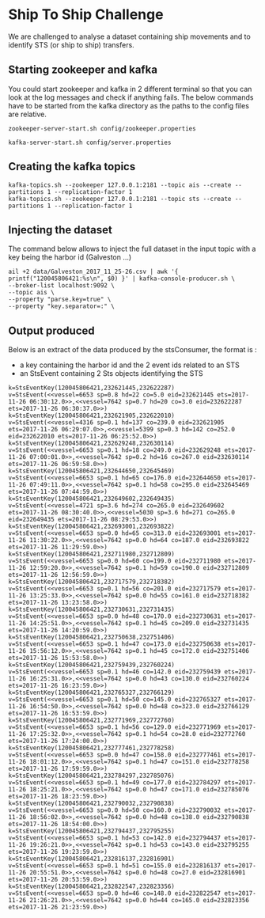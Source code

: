 # Ship To Ship Challenge

We are challenged to analyse a dataset containing ship movements and to identify STS (or ship to ship) transfers.

## Starting zookeeper and kafka

You could start zookeeper and kafka in 2 different terminal so that you can look at the log messages and check if anything fails.
The below commands have to be started from the kafka directory as the paths to the config files are relative.

```
zookeeper-server-start.sh config/zookeeper.properties

kafka-server-start.sh config/server.properties
```

## Creating the kafka topics

```
kafka-topics.sh --zookeeper 127.0.0.1:2181 --topic ais --create --partitions 1 --replication-factor 1
kafka-topics.sh --zookeeper 127.0.0.1:2181 --topic sts --create --partitions 1 --replication-factor 1
```

## Injecting the dataset

The command below allows to inject the full dataset in the input topic with a key being the harbor id (Galveston ...)

```
ail +2 data/Galveston_2017_11_25-26.csv | awk '{ printf("120045806421:%s\n", $0) }' | kafka-console-producer.sh \
--broker-list localhost:9092 \
--topic ais \
--property "parse.key=true" \
--property "key.separator=:" \
```

## Output produced

Below is an extract of the data produced by the stsConsumer, the format is :

* a key containing the harbor id and the 2 event ids related to an STS
* an StsEvent containing 2 Sts objects identifying the STS

```
k=StsEventKey(120045806421,232621445,232622287) v=StsEvent(<<vessel=6653 sp=0.8 hd=22 co=5.0 eid=232621445 ets=2017-11-26 06:30:12.0>>,<<vessel=7642 sp=0.7 hd=20 co=3.0 eid=232622287 ets=2017-11-26 06:30:37.0>>)
k=StsEventKey(120045806421,232621905,232622010) v=StsEvent(<<vessel=4316 sp=0.1 hd=137 co=239.0 eid=232621905 ets=2017-11-26 06:29:07.0>>,<<vessel=5399 sp=0.3 hd=142 co=252.0 eid=232622010 ets=2017-11-26 06:25:52.0>>)
k=StsEventKey(120045806421,232629248,232630114) v=StsEvent(<<vessel=6653 sp=0.1 hd=18 co=249.0 eid=232629248 ets=2017-11-26 07:00:01.0>>,<<vessel=7642 sp=0.2 hd=16 co=267.0 eid=232630114 ets=2017-11-26 06:59:58.0>>)
k=StsEventKey(120045806421,232644650,232645469) v=StsEvent(<<vessel=6653 sp=0.1 hd=65 co=176.0 eid=232644650 ets=2017-11-26 07:49:11.0>>,<<vessel=7642 sp=0.1 hd=58 co=295.0 eid=232645469 ets=2017-11-26 07:44:59.0>>)
k=StsEventKey(120045806421,232649602,232649435) v=StsEvent(<<vessel=4721 sp=3.6 hd=274 co=265.0 eid=232649602 ets=2017-11-26 08:30:40.0>>,<<vessel=5030 sp=3.6 hd=271 co=265.0 eid=232649435 ets=2017-11-26 08:29:53.0>>)
k=StsEventKey(120045806421,232693001,232693822) v=StsEvent(<<vessel=6653 sp=0.0 hd=65 co=313.0 eid=232693001 ets=2017-11-26 11:30:22.0>>,<<vessel=7642 sp=0.0 hd=64 co=187.0 eid=232693822 ets=2017-11-26 11:29:59.0>>)
k=StsEventKey(120045806421,232711980,232712809) v=StsEvent(<<vessel=6653 sp=0.0 hd=60 co=199.0 eid=232711980 ets=2017-11-26 12:59:20.0>>,<<vessel=7642 sp=0.1 hd=59 co=190.0 eid=232712809 ets=2017-11-26 12:56:59.0>>)
k=StsEventKey(120045806421,232717579,232718382) v=StsEvent(<<vessel=6653 sp=0.1 hd=56 co=201.0 eid=232717579 ets=2017-11-26 13:25:33.0>>,<<vessel=7642 sp=0.0 hd=55 co=161.0 eid=232718382 ets=2017-11-26 13:23:58.0>>)
k=StsEventKey(120045806421,232730631,232731435) v=StsEvent(<<vessel=6653 sp=0.0 hd=48 co=170.0 eid=232730631 ets=2017-11-26 14:25:51.0>>,<<vessel=7642 sp=0.1 hd=45 co=209.0 eid=232731435 ets=2017-11-26 14:20:59.0>>)
k=StsEventKey(120045806421,232750638,232751406) v=StsEvent(<<vessel=6653 sp=0.1 hd=47 co=173.0 eid=232750638 ets=2017-11-26 15:56:12.0>>,<<vessel=7642 sp=0.1 hd=45 co=172.0 eid=232751406 ets=2017-11-26 15:53:58.0>>)
k=StsEventKey(120045806421,232759439,232760224) v=StsEvent(<<vessel=6653 sp=0.1 hd=46 co=142.0 eid=232759439 ets=2017-11-26 16:25:31.0>>,<<vessel=7642 sp=0.0 hd=43 co=130.0 eid=232760224 ets=2017-11-26 16:23:59.0>>)
k=StsEventKey(120045806421,232765327,232766129) v=StsEvent(<<vessel=6653 sp=0.1 hd=50 co=145.0 eid=232765327 ets=2017-11-26 16:54:50.0>>,<<vessel=7642 sp=0.0 hd=48 co=323.0 eid=232766129 ets=2017-11-26 16:53:59.0>>)
k=StsEventKey(120045806421,232771969,232772760) v=StsEvent(<<vessel=6653 sp=0.1 hd=56 co=129.0 eid=232771969 ets=2017-11-26 17:25:32.0>>,<<vessel=7642 sp=0.1 hd=54 co=28.0 eid=232772760 ets=2017-11-26 17:24:00.0>>)
k=StsEventKey(120045806421,232777461,232778258) v=StsEvent(<<vessel=6653 sp=0.0 hd=47 co=158.0 eid=232777461 ets=2017-11-26 18:01:12.0>>,<<vessel=7642 sp=0.1 hd=47 co=151.0 eid=232778258 ets=2017-11-26 17:59:59.0>>)
k=StsEventKey(120045806421,232784297,232785076) v=StsEvent(<<vessel=6653 sp=0.1 hd=49 co=177.0 eid=232784297 ets=2017-11-26 18:25:21.0>>,<<vessel=7642 sp=0.0 hd=47 co=171.0 eid=232785076 ets=2017-11-26 18:23:59.0>>)
k=StsEventKey(120045806421,232790032,232790838) v=StsEvent(<<vessel=6653 sp=0.0 hd=50 co=160.0 eid=232790032 ets=2017-11-26 18:56:02.0>>,<<vessel=7642 sp=0.0 hd=48 co=138.0 eid=232790838 ets=2017-11-26 18:54:00.0>>)
k=StsEventKey(120045806421,232794437,232795255) v=StsEvent(<<vessel=6653 sp=0.1 hd=53 co=142.0 eid=232794437 ets=2017-11-26 19:26:21.0>>,<<vessel=7642 sp=0.1 hd=53 co=143.0 eid=232795255 ets=2017-11-26 19:23:59.0>>)
k=StsEventKey(120045806421,232816137,232816901) v=StsEvent(<<vessel=6653 sp=0.1 hd=51 co=155.0 eid=232816137 ets=2017-11-26 20:55:51.0>>,<<vessel=7642 sp=0.0 hd=48 co=27.0 eid=232816901 ets=2017-11-26 20:53:59.0>>)
k=StsEventKey(120045806421,232822547,232823356) v=StsEvent(<<vessel=6653 sp=0.0 hd=46 co=148.0 eid=232822547 ets=2017-11-26 21:26:21.0>>,<<vessel=7642 sp=0.0 hd=44 co=165.0 eid=232823356 ets=2017-11-26 21:23:59.0>>)
```

